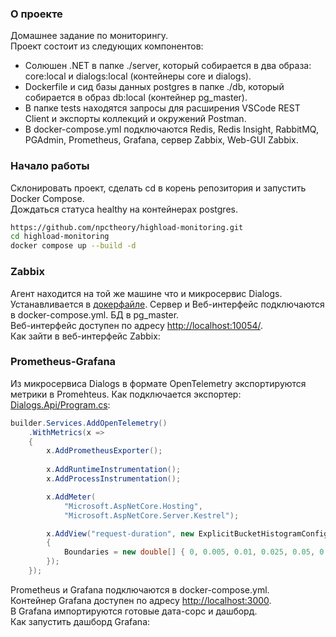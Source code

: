 ### О проекте
Домашнее задание по мониторингу.  
Проект состоит из следующих компонентов:  
* Солюшен .NET в папке ./server, который собирается в два образа: core:local и dialogs:local (контейнеры core и dialogs).
* Dockerfile и сид базы данных postgres в папке ./db, который собирается в образ db:local (контейнер pg_master).
* В папке tests находятся запросы для расширения VSCode REST Client и экспорты коллекций и окружений Postman.
* В docker-compose.yml подключаются Redis, Redis Insight, RabbitMQ, PGAdmin, Prometheus, Grafana, сервер Zabbix, Web-GUI Zabbix.
### Начало работы
Склонировать проект, сделать cd в корень репозитория и запустить Docker Compose.  
Дождаться статуса healthy на контейнерах postgres.  
```bash
https://github.com/npctheory/highload-monitoring.git
cd highload-monitoring
docker compose up --build -d
```
### Zabbix  
Агент находится на той же машине что и микросервис Dialogs. Устанавливается в [докерфайле](https://github.com/npctheory/highload-monitoring/blob/main/server/Dialogs.Api/Dockerfile). Сервер и Веб-интерфейс подключаются в docker-compose.yml. БД в pg_master.  
Веб-интерфейс доступен по адресу [http://localhost:10054/](http://localhost:10054/).  
Как зайти в веб-интерфейс Zabbix:  


### Prometheus-Grafana  
Из микросервиса Dialogs в формате OpenTelemetry экспортируются метрики в Promehteus. Как подключается экспортер: [Dialogs.Api/Program.cs](https://github.com/npctheory/highload-monitoring/blob/main/server/Dialogs.Api/Program.cs):  
```csharp
builder.Services.AddOpenTelemetry()
    .WithMetrics(x =>
    {
        x.AddPrometheusExporter();
        
        x.AddRuntimeInstrumentation();
        x.AddProcessInstrumentation();

        x.AddMeter(
            "Microsoft.AspNetCore.Hosting",
            "Microsoft.AspNetCore.Server.Kestrel");

        x.AddView("request-duration", new ExplicitBucketHistogramConfiguration
        {
            Boundaries = new double[] { 0, 0.005, 0.01, 0.025, 0.05, 0.075, 0.1, 0.25, 0.5, 0.75, 1, 2.5, 5, 7.5, 10 }
        });
    });
```
Prometheus и Grafana подключаются в docker-compose.yml.  
Контейнер Grafana доступен по адресу [http://localhost:3000]([url](http://localhost:3000)).  
В Grafana импортируются готовые дата-сорс и дашборд.  
Как запустить дашборд Grafana:  


